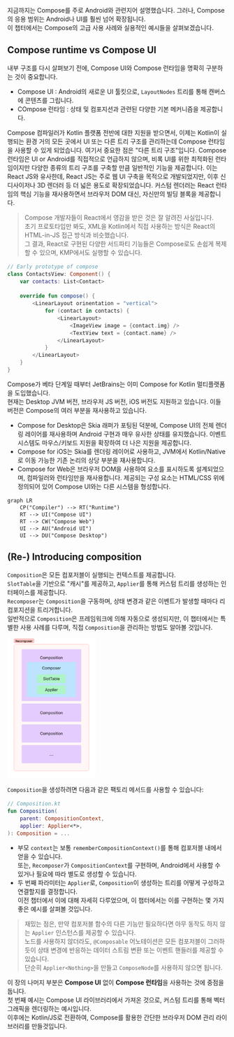 지금까지는 Compose를 주로 Android와 관련지어 설명했습니다. 그러나, Compose의 응용 범위는 Android나 UI를 훨씬 넘어 확장됩니다.  
이 챕터에서는 Compose의 고급 사용 사례와 실용적인 예시들을 살펴보겠습니다.

## Compose runtime vs Compose UI

내부 구조를 다시 살펴보기 전에, Compose UI와 Compose 런타임을 명확히 구분하는 것이 중요합니다.

- Compose UI : Android의 새로운 UI 툴킷으로, `LayoutNodes` 트리를 통해 캔버스에 콘텐츠를 그립니다.
- COmpose 런타임 : 상태 및 컴포지션과 관련된 다양한 기본 메커니즘을 제공합니다.

Compose 컴파일러가 Kotlin 플랫폼 전반에 대한 지원을 받으면서, 이제는 Kotlin이 실행되는 환경 거의 모든 곳에서 UI 또는 다른 트리 구조를 관리하는데 Compose 런타임을 사용할 수 있게 되었습니다.
여기서 중요한 점은 "다른 트리 구조"입니다. Compose 런타임은 UI or Android를 직접적으로 언급하지 않으며, 비록 UI를 위한 최적화된 런타임이지만 다양한 종류의 트리 구조를 구축할 만큼 일반적인 기능을 제공합니다.
이는 React JS와 유사한데, React JS는 주로 웹 UI 구축을 목적으로 개발되었지만, 이후 신디사이저나 3D 렌더러 등 더 넓은 용도로 확장되었습니다.
커스텀 렌더러는 React 런타임의 핵심 기능을 재사용하면서 브라우저 DOM 대신, 자신만의 빌딩 블록을 제공합니다.

> Compose 개발자들이 React에서 영감을 받은 것은 잘 알려진 사실입니다.  
> 초기 프로토타입만 봐도, XML을 Kotlin에서 직접 사용하는 방식은 React의 HTML-in-JS 접근 방식과 비슷했습니다.  
> 그 결과, React로 구현된 다양한 서드파티 기능들은 Compose로도 손쉽게 복제할 수 있으며, KMP에서도 실행할 수 있습니다.

```kotlin
// Early prototype of compose
class ContactsView: Component() {
    var contacts: List<Contact>
    
    override fun compose() {
        <LinearLayout orinentation = "vertical">
            for (contact in contacts) {
                <LinearLayout>
                    <ImageView image = {contact.img} />
                    <TextView text = {contact.name} />
                </LinearLayout>
            }
        </LinearLayout>
    }
}
```

Compose가 베타 단계일 때부터 JetBrains는 이미 Compose for Kotlin 멀티플랫폼을 도입했습니다.  
현재는 Desktop JVM 버전, 브라우저 JS 버전, iOS 버전도 지원하고 있습니다. 이들 버전은 Compose의 여러 부분을 재사용하고 있습니다.

- Compose for Desktop은 Skia 래퍼가 포팅된 덕분에, Compose UI의 전체 렌더링 레이어를 재사용하며 Android 구현과 매우 유사한 상태를 유지했습니다.
이벤트 시스템도 마우스/키보드 지원을 확장하여 더 나은 지원을 제공합니다.
- Compose for iOS는 Skia를 렌더링 레이어로 사용하고, JVM에서 Kotlin/Native로 이동 가능한 기존 논리의 상당 부분을 재사용합니다.
- Compose for Web은 브라우저 DOM을 사용하여 요소를 표시하도록 설계되었으며, 컴파일러와 런타임만을 재사용합니다.
제공되는 구성 요소는 HTML/CSS 위에 정의되어 있어 Compose UI와는 다른 시스템을 형성합니다.

```mermaid
graph LR
    CP("Compiler") --> RT("Runtime")
    RT --> UI("Compose UI")
    RT --> CW("Compose Web")
    UI --> AU("Android UI")
    UI --> DU("Compose Desktop")
```

## (Re-) Introducing composition

`Composition`은 모든 컴포저블이 실행되는 컨텍스트를 제공합니다.  
`SlotTable`을 기반으로 "캐시"를 제공하고, `Applier`를 통해 커스텀 트리를 생성하는 인터페이스를 제공합니다.  
`Recomposer`는 `Composition`을 구동하며, 상태 변경과 같은 이벤트가 발생할 때마다 리컴포지션을 트리거합니다.  
일반적으로 `Composition`은 프레임워크에 의해 자동으로 생성되지만, 이 챕터에서는 특별한 사용 사례를 다루며, 직접 `Composition`을 관리하는 방법도 알아볼 것입니다.

<img alt="img.png" src="composition_structure.png" width="40%"/>

`Composition`을 생성하려면 다음과 같은 팩토리 메서드를 사용할 수 있습니다:

```kotlin
// Composition.kt
fun Composition(
    parent: CompositionContext,
    applier: Applier<*>,
): Composition = ...
```

- 부모 `context`는 보통 `rememberCompositionContext()`를 통해 컴포저블 내에서 얻을 수 있습니다.   
또는, `Recomposer`가 `CompositionContext`를 구현하며, Android에서 사용할 수 있거나 필요에 따라 별도로 생성할 수 있습니다.
- 두 번째 파라미터는 `Applier`로, `Composition`이 생성하는 트리를 어떻게 구성하고 연결할지를 결정합니다.  
이전 챕터에서 이에 대해 자세히 다루었으며, 이 챕터에서는 이를 구현하는 몇 가지 좋은 예시를 살펴볼 것입니다.

> 재밌는 점은, 만약 컴포저블 함수의 다른 기능만 필요하다면 아무 동작도 하지 않는 `Applier` 인스턴스를 제공할 수 있습니다.  
> 노드를 사용하지 않더라도, `@Composable` 어노테이션은 모든 컴포저블이 그러하듯이 상태 변경에 반응하는 데이터 스트림 변환 또는 이벤트 핸들러를 제공할 수 있습니다.  
> 단순히 `Applier<Nothing>`을 만들고 `ComposeNode`를 사용하지 않으면 됩니다.

이 장의 나머지 부분은 **Compose UI** 없이 **Compose 런타임**을 사용하는 것에 중점을 둡니다.  
첫 번째 예시는 Compose UI 라이브러리에서 가져온 것으로, 커스텀 트리를 통해 벡터 그래픽을 렌더링하는 예시입니다.  
이후에는 Kotlin/JS로 전환하여, Compose를 활용한 간단한 브라우저 DOM 관리 라이브러리를 만들것입니다.